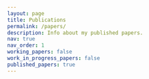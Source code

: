 ```yaml
---
layout: page
title: Publications
permalink: /papers/
description: Info about my published papers.
nav: true
nav_order: 1
working_papers: false 
work_in_progress_papers: false
published_papers: true
---
```



